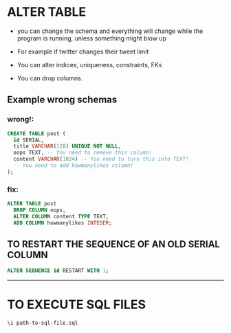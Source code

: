 # ALTER TABLE

- you can change the schema and everything will change while the program is running, unless something might blow up

- For example if twitter changes their tweet limit

- You can alter indices, uniqueness, constraints, FKs

- You can drop columns.

## Example wrong schemas

### wrong!:

```sql
CREATE TABLE post (
  id SERIAL,
  title VARCHAR(128) UNIQUE NOT NULL,
  oops TEXT, -- You need to remove this column!
  content VARCHAR(1024) -- You need to turn this into TEXT!
  -- You need to add howmanylikes column!
);
```

### fix:

```sql
ALTER TABLE post
  DROP COLUMN oops,
  ALTER COLUMN content TYPE TEXT,
  ADD COLUMN howmanylikes INTEGER;
```

## TO RESTART THE SEQUENCE OF AN OLD SERIAL COLUMN

```sql
ALTER SEQUENCE id RESTART WITH 1;
```

---

# TO EXECUTE SQL FILES

```bash
\i path-to-sql-file.sql
```
